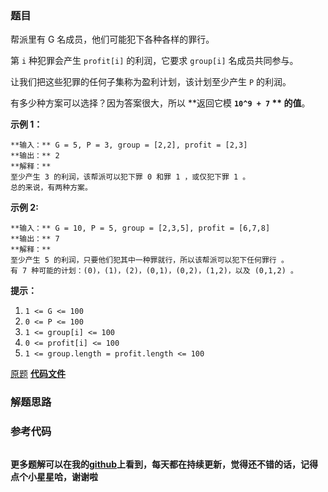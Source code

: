 ### 题目
帮派里有 G 名成员，他们可能犯下各种各样的罪行。

第 `i` 种犯罪会产生 `profit[i]` 的利润，它要求 `group[i]` 名成员共同参与。

让我们把这些犯罪的任何子集称为盈利计划，该计划至少产生 `P` 的利润。

有多少种方案可以选择？因为答案很大，所以 **返回它模  **`10^9 + 7` **  的值**。



**示例  1：**

    
    
    **输入：** G = 5, P = 3, group = [2,2], profit = [2,3]
    **输出：** 2
    **解释：**
    至少产生 3 的利润，该帮派可以犯下罪 0 和罪 1 ，或仅犯下罪 1 。
    总的来说，有两种方案。
    

**示例  2:**

    
    
    **输入：** G = 10, P = 5, group = [2,3,5], profit = [6,7,8]
    **输出：** 7
    **解释：**
    至少产生 5 的利润，只要他们犯其中一种罪就行，所以该帮派可以犯下任何罪行 。
    有 7 种可能的计划：(0)，(1)，(2)，(0,1)，(0,2)，(1,2)，以及 (0,1,2) 。
    



**提示：**

  1. `1 <= G <= 100`
  2. `0 <= P <= 100`
  3. `1 <= group[i] <= 100`
  4. `0 <= profit[i] <= 100`
  5. `1 <= group.length = profit.length <= 100`



[原题](https://leetcode-cn.com/problems/profitable-schemes/)    **[代码文件]()**


### 解题思路




### 参考代码

```go


```




**更多题解可以在我的[github](https://github.com/LZH139/leetcode_Go)上看到，每天都在持续更新，觉得还不错的话，记得点个小星星哈，谢谢啦**
